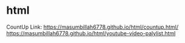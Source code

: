 # html

CountUp Link: https://masumbillah6778.github.io/html/countup.html/
https://masumbillah6778.github.io/html/youtube-video-palylist.html
